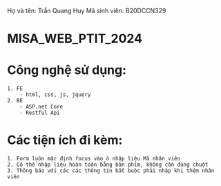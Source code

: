 Họ và tên: Trần Quang Huy
Mã sinh viên: B20DCCN329
# MISA_WEB_PTIT_2024
# Công nghệ sử dụng:
    1. FE
        - html, css, js, jquery
    2. BE
        - ASP.net Core
        - Restful Api

# Các tiện ích đi kèm:
    1. Form luôn mặc định focus vào ô nhập liệu Mã nhân viên
    2. Có thể nhập liệu hoàn toàn bằng bàn phím, không cần dùng chuột
    3. Thông báo với các các thông tin bắt buộc phải nhập khi thêm nhân viên


    

    
